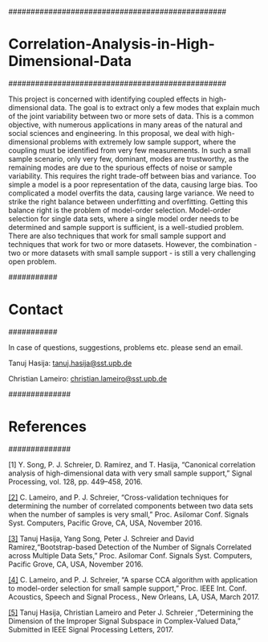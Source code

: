 #################################################
# Correlation-Analysis-in-High-Dimensional-Data #
#################################################

This project is concerned with identifying coupled effects in high-dimensional data. The goal is to extract only a few modes
that explain much of the joint variability between two or more sets of data. This is a common objective, with numerous applications
in many areas of the natural and social sciences and engineering. In this proposal, we deal with high-dimensional problems with 
extremely low sample support, where the coupling must be identified from very few measurements. In such a small sample scenario, 
only very few, dominant, modes are trustworthy, as the remaining modes are due to the spurious effects of noise or sample variability. 
This requires the right trade-off between bias and variance. Too simple a model is a poor representation of the data, causing large bias. 
Too complicated a model overfits the data, causing large variance. We need to strike the right balance between underfitting and 
overfitting. Getting this balance right is the problem of model-order selection. Model-order selection for single data sets, where a 
single model order needs to be determined and sample support is sufficient, is a well-studied problem. There are also techniques that 
work for small sample support and techniques that work for two or more datasets. However, the combination - two or more datasets with 
small sample support - is still a very challenging open problem.


###########
# Contact #
###########

In case of questions, suggestions, problems etc. please send an email.

Tanuj Hasija:
tanuj.hasija@sst.upb.de

Christian Lameiro:
christian.lameiro@sst.upb.de

##############
# References #
##############

[1] Y. Song, P. J. Schreier, D. Ramírez, and T. Hasija, “Canonical correlation analysis of high-dimensional data with very small sample support,” Signal Processing, vol. 128, pp. 449–458, 2016.

[[2]](Cross-Validation/) C. Lameiro, and P. J. Schreier, “Cross-validation techniques for determining the number of correlated components between two data sets when the number of samples is very small,” Proc. Asilomar Conf. Signals Syst. Computers, Pacific Grove, CA, USA, November 2016.

[[3]](Bootstrap/) Tanuj Hasija, Yang Song, Peter J. Schreier and David Ramirez,“Bootstrap-based Detection of the Number of Signals Correlated across Multiple Data Sets,” Proc. Asilomar Conf. Signals Syst. Computers, Pacific Grove, CA, USA, November 2016.

[[4]](Sparse-CCA/) C. Lameiro, and P. J. Schreier, “A sparse CCA algorithm with application to model-order selection for small sample support,” Proc. IEEE Int. Conf. Acoustics, Speech and Signal Process., New Orleans, LA, USA, March 2017.

[[5]](Improper-Signal-Subpsace-Detection/) Tanuj Hasija,  Christian Lameiro and Peter J. Schreier ,“Determining the Dimension of the Improper Signal Subspace in Complex-Valued Data,” Submitted in IEEE Signal Processing Letters, 2017.
